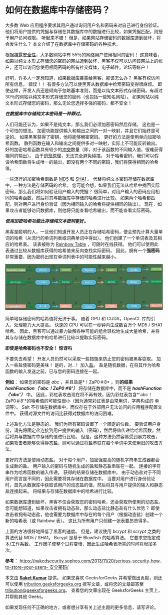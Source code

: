 # 如何在数据库中存储密码？

大多数 Web 应用程序要求其用户通过询问用户名和密码来对自己进行身份验证。 他们将用户提供的凭据与存储在其数据库中的数据进行比较，如果凭据匹配，则授予用户访问权限。 听起来不错！ 但是，如果网站存储密码的数据库遭到破坏，将会发生什么？
本文介绍了在数据库中存储密码的各种技术。

根据[裸露安全性](https://nakedsecurity.sophos.com/2013/04/23/users-same-password-most-websites/)，大多数网站中有 55％的网络用户使用相同的密码！ 这意味着，如果以纯文本形式存储您的密码的网站遭到破坏，黑客不仅可以访问该网站上的帐户，还可以访问您使用相同密码的所有社交媒体，电子邮件，论坛等帐户！

好吧，许多人一定想知道，如果数据库暴露给黑客，那该怎么办？ 黑客有权访问所有信息。 错误！！ 有很多方法可以使黑客从数据库中检索密码变得很麻烦。 即使这样，开发人员还是倾向于忽略基本准则，而是以纯文本形式存储密码。有超过 30％的网站以纯文本形式存储您的密码（也包括一些知名网站）。 如果网站以纯文本形式存储您的密码，那么无论您选择多强的密码，都不安全！

 ***在数据库中存储纯文本密码是一种罪过。*** 

人们可能还认为，如果不是纯文本，那么我们必须加密密码然后存储。 这也是一个可怕的想法。 加密功能提供输入和输出之间的一对一映射，并且它们始终是可逆的。 如果黑客获得了密钥，他将能够解密密码。 更好的方法是使用单向加密哈希函数。 散列函数在输入和输出之间提供多对一映射，实际上不可能反转输出。 好的加密哈希函数具有较少的[冲突](https://en.wikipedia.org/wiki/Collision_(computer_science))数量（即，对于该函数的不同输入值，很难获得相同的输出）。 由于[鸽笼原理](https://en.wikipedia.org/wiki/Pigeonhole_principle)，无法完全避免碰撞。 对于哈希密码，我们可以假设哈希函数将生成唯一的输出，即没有两个不同的密码，我们将获得相同的哈希值。

一些流行的加密哈希函数是 [MD5](https://en.wikipedia.org/wiki/MD5) 和 [SHA1](https://en.wikipedia.org/wiki/SHA-1) 。 代替将纯文本密码存储在数据库中，一种方法是存储密码的哈希。 您可能会想，如果我们无法从哈希中找回实际密码，那么我们将如何验证用户输入的凭据？ 很简单，对用户输入的密码应用相同的哈希函数，然后将其与数据库中存储的哈希进行比较。 如果两个哈希都匹配，则对用户进行身份验证（因为相同输入的哈希将提供相同的输出）。 现在，如果攻击者能够访问数据库，则他将只能查看哈希输出，而不能查看实际密码。

***使用加密哈希功能比存储纯文本密码*更好。**

黑客是聪明的人，一旦他们知道开发人员正在存储哈希密码，便会预先计算大量单词的哈希（从流行的单词列表或词典单词中得出）。 他们创建了一个单词表及其相应的哈希表。 该表被称为 [Rainbow Table](https://en.wikipedia.org/wiki/Rainbow_table) ，可随时在线获得。 他们可以使用此表通过比较从数据库获得的哈希值来反向查找实际密码。 因此，拥有一个**强密码**非常重要，因为密码出现在单词列表中的可能性越来越小。

![password-rainbow-table](img/545ef3858662b14944a77bcf516cecd8.png)

简单地存储密码的哈希值将无济于事。 随着 GPU 和 CUDA，OpenCL 库的引入，处理能力大大提高。 快速的 GPU 可以在一秒钟内生成数百万个 MD5 / SHA1 哈希。 因此，黑客可以通过暴力破解各种可能的组合轻松地生成大量哈希，并将其与存储在数据库中的哈希进行比较以提取实际密码。

**即使是哈希密码也不安全！ 惊讶吗** 

不要失去希望！ 开发人员仍然可以采取一些措施来防止您的密码被黑客窃取。 加入一些盐使密码更美味！ 是的，对..！ 加入[盐](https://en.wikipedia.org/wiki/Salt_(cryptography))。 盐是随机数据，在将其作为哈希函数的输入发送之前，已与您的密码连接在一起。

**例如**：
如果您的密码是 *abc* ，并且盐是*！ZaP0＃8* ，则**的结果 *hashFunction（'abc！ZaP0＃8'）*** 将存储在数据库中，而不是 ***hashFunction（'abc'）*** 中。
因此，彩虹表攻击现在将不再有效，因为彩虹表包含*'abc！ZaP0＃8'*的哈希值的可能性很小（因为通常彩虹表是由常用词，字典构成的 单词等）。 Salt 不存储在数据库中，而仅存在于外部用户无法访问的应用程序配置文件中。 获得对源文件的访问比获得对数据库的访问困难。

上述盐化方法是静态的。 我们为所有密码设置了一个固定的位数。 要验证用户身份，请先将固定盐连接到用户提供的输入（密码），然后将值传递给哈希函数，然后将其与数据库中存储的值进行比较。 但是，这种方法仍然容易受到暴力攻击，如果攻击者能够获得静态盐，则可以通过将盐串联在每个单词中来使用旧的攻击方法。

更好的方法是使用动态盐。 对于每个用户，加密强度高的随机字符串生成器都会生成新的盐。 用户输入的密码与随机生成的盐和静态盐串联在一起。 连接的字符串作为哈希函数的输入传递。 获得的结果存储在数据库中。 由于动态盐对于不同用户而言是不同的，因此需要将其存储在数据库中。 当要对用户进行身份验证时，首先从数据库中获取该用户的动态盐的值，然后将其与用户提供的输入和静态盐连接起来。 将结果与存储在数据库中的哈希进行比较。

如果数据库遭到破坏，黑客不仅会获取您的密码哈希，还会获取所使用的动态盐。 您可能想知道，如果攻击者拥有动态盐，那么动态盐比静态盐有什么优势？ 即使攻击者拥有动态盐，他也需要为数据库中存在的每个用户（根据动态盐）创建一个新的哈希表（或 Rainbow 表）。 这比为所有用户只创建一张表要昂贵得多。

上面的方法很好地降低了黑客的速度。 但是，建议使用 *bcrypt* 和 *scrypt* 之类的算法代替 MD5 / SHA1。 Bcrypt 是基于 Blowfish 的哈希算法。 它要求您指定成本/工作系数。 工作因子使整个过程变慢，因此生成哈希表所需的时间将增加多次。

**参考**：
[https://nakedsecurity.sophos.com/2013/11/20/serious-security-how-to-store-your-users- 安全密码/](https://nakedsecurity.sophos.com/2013/11/20/serious-security-how-to-store-your-users-passwords-safely/)

本文由 **[Saket Kumar](https://www.facebook.com/saketkumar95)** 提供。 如果您喜欢 GeeksforGeeks 并希望做出贡献，则还可以使用 [tribution.geeksforgeeks.org](http://www.contribute.geeksforgeeks.org) 撰写文章，或将您的文章邮寄至 tribution@geeksforgeeks.org。 查看您的文章出现在 GeeksforGeeks 主页上，并帮助其他 Geeks。

如果发现任何不正确的地方，或者想分享有关上述主题的更多信息，请写评论。

